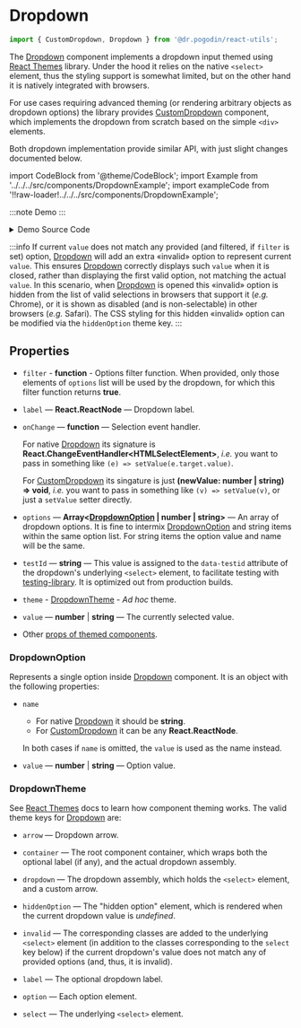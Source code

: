 # Dropdown

```jsx
import { CustomDropdown, Dropdown } from '@dr.pogodin/react-utils';
```

The [Dropdown] component implements a dropdown input themed using [React Themes]
library. Under the hood it relies on the native `<select>` element,
thus the styling support is somewhat limited, but on the other hand it is
natively integrated with browsers.

For use cases requiring advanced theming (or rendering arbitrary objects
as dropdown options) the library provides [CustomDropdown] component, which
implements the dropdown from scratch based on the simple `<div>` elements.

Both dropdown implementation provide similar API, with just slight changes
documented below.

import CodeBlock from '@theme/CodeBlock';
import Example from '../../../src/components/DropdownExample';
import exampleCode from '!!raw-loader!../../../src/components/DropdownExample';

:::note Demo
<Example />
:::

<details>
  <summary>Demo Source Code</summary>

  <CodeBlock className="language-jsx">{exampleCode}</CodeBlock>
</details>

:::info
If current `value` does not match any provided (and filtered, if `filter` is set)
option, [Dropdown] will add an extra &laquo;invalid&raquo; option to represent
current `value`. This ensures [Dropdown] correctly displays such `value` when it
is closed, rather than displaying the first valid option, not matching the actual
`value`. In this scenario, when [Dropdown] is opened this &laquo;invalid&raquo;
option is hidden from the list of valid selections in browsers that support it
(_e.g._ Chrome), or it is shown as disabled (and is non-selectable) in other
browsers (_e.g._ Safari). The CSS styling for this hidden &laquo;invalid&raquo;
option can be modified via the `hiddenOption` theme key.
:::

## Properties
- `filter` - **function** - Options filter function. When provided, only those
  elements of `options` list will be used by the dropdown, for which this filter
  function returns **true**.
- `label` &mdash; **React.ReactNode** &mdash; Dropdown label.

- `onChange` &mdash; **function** &mdash; Selection event handler.

  For native [Dropdown] its signature is **React.ChangeEventHandler&lt;HTMLSelectElement&gt;**,
  _i.e._ you want to pass in something like `(e) => setValue(e.target.value)`.

  For [CustomDropdown] its singature is just **(newValue: number | string) => void**,
  _i.e._ you want to pass in something like `(v) => setValue(v)`, or just
  a `setValue` setter directly.

- `options` &mdash; **Array&lt;[DropdownOption] | number | string&gt;** &mdash;
  An array of dropdown
  options. It is fine to intermix [DropdownOption] and string items within
  the same option list. For string items the option value and name will be
  the same.

- `testId` &mdash; **string** &mdash; This value is assigned to
  the `data-testid` attribute of the dropdown's underlying `<select>` element,
  to facilitate testing with [testing-library]. It is optimized out from
  production builds.

- `theme` - [DropdownTheme] - _Ad hoc_ theme.
- `value` &mdash; **number** | **string** &mdash; The currently selected value.
- Other [props of themed components](https://www.npmjs.com/package/@dr.pogodin/react-themes#themed-component-properties).

### DropdownOption
Represents a single option inside [Dropdown] component. It is an object with
the following properties:

- `name`
  - For native [Dropdown] it should be **string**.
  - For [CustomDropdown] it can be any **React.ReactNode**.

  In both cases if `name` is omitted, the `value` is used as the name instead.

- `value` &mdash; **number** | **string** &mdash; Option value.

### DropdownTheme

See [React Themes] docs to learn how component theming works. The valid theme
keys for [Dropdown] are:
- `arrow` &mdash; Dropdown arrow.
- `container` &mdash; The root component container, which wraps both
  the optional label (if any), and the actual dropdown assembly.
- `dropdown` &mdash; The dropdown assembly, which holds the `<select>` element,
  and a&nbsp;custom arrow.
- `hiddenOption` &mdash; The "hidden option" element, which is rendered when
  the current dropdown value is _undefined_.

- `invalid` &mdash; The corresponding classes are added to
  the underlying `<select>` element (in addition to the classes corresponding
  to the `select` key below) if the current dropdown's value does not match any
  of provided options (and, thus, it is invalid).

- `label` &mdash; The optional dropdown label.
- `option` &mdash; Each option element.
- `select` &mdash; The underlying `<select>` element.

[CustomDropdown]: /docs/api/components/customdropdown
[Dropdown]: /docs/api/components/dropdown
[DropdownOption]: #dropdownoption
[DropdownTheme]: #dropdowntheme
[React Themes]: https://dr.pogodin.studio/docs/react-themes
[testing-library]: https://testing-library.com
